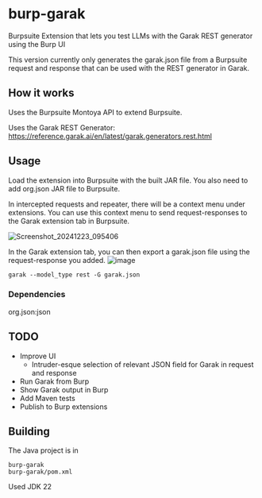 # burp-garak
Burpsuite Extension that lets you test LLMs with the Garak REST generator using the Burp UI

This version currently only generates the garak.json file from a Burpsuite request and response that can be used with the REST generator in Garak.

## How it works
Uses the Burpsuite Montoya API to extend Burpsuite.

Uses the Garak REST Generator: https://reference.garak.ai/en/latest/garak.generators.rest.html

## Usage
Load the extension into Burpsuite with the built JAR file. You also need to add org.json JAR file to Burpsuite.

In intercepted requests and repeater, there will be a context menu under extensions.
You can use this context menu to send request-responses to the Garak extension tab in Burpsuite.

![Screenshot_20241223_095406](https://github.com/user-attachments/assets/748c658a-d0e9-4f94-98e7-6583dd1da6df)


In the Garak extension tab, you can then export a garak.json file using the request-response you added.
![image](https://github.com/user-attachments/assets/d9c9f90c-f9c7-4325-b6f2-8868036a865e)

```shell
garak --model_type rest -G garak.json 
```


### Dependencies
org.json:json

## TODO
- Improve UI 
  - Intruder-esque selection of relevant JSON field for Garak in request and response
- Run Garak from Burp
- Show Garak output in Burp
- Add Maven tests
- Publish to Burp extensions

## Building
The Java project is in

```
burp-garak
burp-garak/pom.xml
```

Used JDK 22

